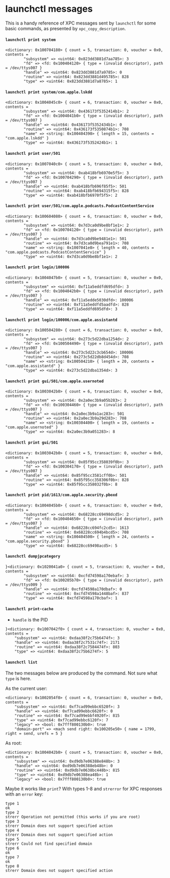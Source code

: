 # launchctl messages

This is a handy reference of XPC messages sent by `launchctl` for some basic commands, as presented by `xpc_copy_description`.

#### `launchctl print system`

```
<dictionary: 0x100704180> { count = 5, transaction: 0, voucher = 0x0, contents =
        "subsystem" => <uint64: 0x823dd3881d7aa785>: 3
        "fd" => <fd: 0x100404120> { type = (invalid descriptor), path = /dev/ttys007 }
        "handle" => <uint64: 0x823dd3881d7a9785>: 0
        "routine" => <uint64: 0x823dd3881d495785>: 828
        "type" => <uint64: 0x823dd3881d7a8785>: 1
```

#### `launchctl print system/com.apple.lskdd`

```
<dictionary: 0x1004045c0> { count = 6, transaction: 0, voucher = 0x0, contents =
        "subsystem" => <uint64: 0x436173f5352414b1>: 2
        "fd" => <fd: 0x1004041b0> { type = (invalid descriptor), path = /dev/ttys007 }
        "handle" => <uint64: 0x436173f5352434b1>: 0
        "routine" => <uint64: 0x436173f5350874b1>: 708
        "name" => <string: 0x100404390> { length = 15, contents = "com.apple.lskdd" }
        "type" => <uint64: 0x436173f5352424b1>: 1
```

#### `launchctl print user/501`

```
<dictionary: 0x1007040c0> { count = 5, transaction: 0, voucher = 0x0, contents =
        "subsystem" => <uint64: 0xab418bfb6970e5f5>: 3
        "fd" => <fd: 0x100704290> { type = (invalid descriptor), path = /dev/ttys007 }
        "handle" => <uint64: 0xab418bfb696f85f5>: 501
        "routine" => <uint64: 0xab418bfb694315f5>: 828
        "type" => <uint64: 0xab418bfb6970f5f5>: 2
```

#### `launchctl print user/501/com.apple.podcasts.PodcastContentService`

```
<dictionary: 0x100604080> { count = 6, transaction: 0, voucher = 0x0, contents =
        "subsystem" => <uint64: 0x7d3ca0d9be8bf1e1>: 2
        "fd" => <fd: 0x100704120> { type = (invalid descriptor), path = /dev/ttys007 }
        "handle" => <uint64: 0x7d3ca0d9be9481e1>: 501
        "routine" => <uint64: 0x7d3ca0d9bea791e1>: 708
        "name" => <string: 0x1007041e0> { length = 40, contents = "com.apple.podcasts.PodcastContentService" }
        "type" => <uint64: 0x7d3ca0d9be8bf1e1>: 2
```

#### `launchctl print login/100006`

```
<dictionary: 0x1004047b0> { count = 5, transaction: 0, voucher = 0x0, contents =
        "subsystem" => <uint64: 0xf11a5eddfd695dfd>: 3
        "fd" => <fd: 0x1004042b0> { type = (invalid descriptor), path = /dev/ttys007 }
        "handle" => <uint64: 0xf11a5edde5030dfd>: 100006
        "routine" => <uint64: 0xf11a5eddfd5aadfd>: 828
        "type" => <uint64: 0xf11a5eddfd695dfd>: 3
```

#### `launchctl print login/100006/com.apple.assistantd`

```
<dictionary: 0x100504280> { count = 6, transaction: 0, voucher = 0x0, contents =
        "subsystem" => <uint64: 0x273c5d22dba1254d>: 2
        "fd" => <fd: 0x100504490> { type = (invalid descriptor), path = /dev/ttys007 }
        "handle" => <uint64: 0x273c5d22c3cb654d>: 100006
        "routine" => <uint64: 0x273c5d22db8d454d>: 708
        "name" => <string: 0x100504210> { length = 20, contents = "com.apple.assistantd" }
        "type" => <uint64: 0x273c5d22dba1354d>: 3
```

#### `launchctl print gui/501/com.apple.usernoted`

```
<dictionary: 0x1003042b0> { count = 6, transaction: 0, voucher = 0x0, contents =
        "subsystem" => <uint64: 0x2a0ec3b9a05b283>: 2
        "fd" => <fd: 0x100304460> { type = (invalid descriptor), path = /dev/ttys007 }
        "handle" => <uint64: 0x2a0ec3b9a1ac283>: 501
        "routine" => <uint64: 0x2a0ec3b9a29d283>: 708
        "name" => <string: 0x100304400> { length = 19, contents = "com.apple.usernoted" }
        "type" => <uint64: 0x2a0ec3b9a051283>: 8
```

#### `launchctl print gui/501`

```
<dictionary: 0x1003042b0> { count = 5, transaction: 0, voucher = 0x0, contents =
        "subsystem" => <uint64: 0x85f95cc358039f0b>: 3
        "fd" => <fd: 0x100304170> { type = (invalid descriptor), path = /dev/ttys007 }
        "handle" => <uint64: 0x85f95cc3581cff0b>: 501
        "routine" => <uint64: 0x85f95cc358306f0b>: 828
        "type" => <uint64: 0x85f95cc358032f0b>: 8
```

#### `launchctl print pid/1613/com.apple.security.pboxd`

```
<dictionary: 0x1004045b0> { count = 6, transaction: 0, voucher = 0x0, contents =
        "subsystem" => <uint64: 0x68228cc69498dcd5>: 2
        "fd" => <fd: 0x100404650> { type = (invalid descriptor), path = /dev/ttys007 }
        "handle" => <uint64: 0x68228cc694fc2cd5>: 1613
        "routine" => <uint64: 0x68228cc694b4bcd5>: 708
        "name" => <string: 0x100404500> { length = 24, contents = "com.apple.security.pboxd" }
        "type" => <uint64: 0x68228cc69498acd5>: 5
```

#### `launchctl dumpjpcategory`

```
}<dictionary: 0x1020041a0> { count = 5, transaction: 0, voucher = 0x0, contents =
        "subsystem" => <uint64: 0xcfd74598a170ebaf>: 3
        "fd" => <fd: 0x100205b70> { type = (invalid descriptor), path = /dev/ttys009 }
        "handle" => <uint64: 0xcfd74598a170dbaf>: 0
        "routine" => <uint64: 0xcfd74598a1448baf>: 837
        "type" => <uint64: 0xcfd74598a170cbaf>: 1
```

#### `launchctl print-cache`

- `handle` is the PID

```
}<dictionary: 0x1007042f0> { count = 4, transaction: 0, voucher = 0x0, contents =
	"subsystem" => <uint64: 0xdaa38f2c75b6474f>: 3
	"handle" => <uint64: 0xdaa38f2c7531c74f>: 2171
	"routine" => <uint64: 0xdaa38f2c7584474f>: 803
	"type" => <uint64: 0xdaa38f2c75b6274f>: 5
```

#### `launchctl list`

The two messages below are produced by the command. Not sure what `type` is here.

As the current user:

```
<dictionary: 0x1002054f0> { count = 6, transaction: 0, voucher = 0x0, contents =
	"subsystem" => <uint64: 0xf7cad99ebbc6520f>: 3
	"handle" => <uint64: 0xf7cad99ebbc6620f>: 0
	"routine" => <uint64: 0xf7cad99ebbf4920f>: 815
	"type" => <uint64: 0xf7cad99ebbc6120f>: 7
	"legacy" => <bool: 0x7fff800130b0>: true
	"domain-port" => <mach send right: 0x100205e50> { name = 1799, right = send, urefs = 5 }
```

As root:

```
<dictionary: 0x1004042b0> { count = 5, transaction: 0, voucher = 0x0, contents =
	"subsystem" => <uint64: 0xd9db7e06388e848b>: 3
	"handle" => <uint64: 0xd9db7e06388eb48b>: 0
	"routine" => <uint64: 0xd9db7e0638bc448b>: 815
	"type" => <uint64: 0xd9db7e06388ea48b>: 1
	"legacy" => <bool: 0x7fff800130b0>: true
```

Maybe it works like `print`? With types 1-8 and `strerror` for XPC responses with an `error` key:

```
type 1
ok
type 2
strerr Operation not permitted (this works if you are root)
type 3
strerr Domain does not support specified action
type 4
strerr Domain does not support specified action
type 5
strerr Could not find specified domain
type 6
ok
type 7
ok
type 8
strerr Domain does not support specified action
```
